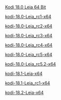 <p><a href="http://xbmc-stuff.sytes.net/kodi/xbmc-leia/kodi-18.0-Leia-x64.exe"/>Kodi 18.0 Leia 64 Bit</a></p>
<p><a href="http://xbmc-stuff.sytes.net/kodi/xbmc-leia/kodi-18.0-Leia_rc1-x64.exe"/>kodi-18.0-Leia_rc1-x64</a></p>
<p><a href="http://xbmc-stuff.sytes.net/kodi/xbmc-leia/kodi-18.0-Leia_rc2-x64.exe"/>kodi-18.0-Leia_rc2-x64</a></p>
<p><a href="http://xbmc-stuff.sytes.net/kodi/xbmc-leia/kodi-18.0-Leia_rc3-x64.exe"/>kodi-18.0-Leia_rc3-x64</a></p>
<p><a href="http://xbmc-stuff.sytes.net/kodi/xbmc-leia/kodi-18.0-Leia_rc4-x64.exe"/>kodi-18.0-Leia_rc4-x64</a></p>
<p><a href="http://xbmc-stuff.sytes.net/kodi/xbmc-leia/kodi-18.0-Leia_rc5-x64.exe"/>kodi-18.0-Leia_rc5-x64</a></p>
<p><a href="http://xbmc-stuff.sytes.net/kodi/xbmc-leia/kodi-18.0-Leia_rc5.2-x64.exe"/>kodi-18.0-Leia_rc5.2-x64</a></p>
<p><a href="http://xbmc-stuff.sytes.net/kodi/xbmc-leia/kodi-18.1-Leia-x64.exe"/>kodi-18.1-Leia-x64</a></p>
<p><a href="http://xbmc-stuff.sytes.net/kodi/xbmc-leia/kodi-18.1-Leia_rc1-x64.exe"/>kodi-18.1-Leia_rc1-x64</a></p>
<p><a href="http://xbmc-stuff.sytes.net/kodi/xbmc-leia/kodi-18.2-Leia-x64.exe"/>kodi-18.2-Leia-x64</a></p>
<p><a href="http://xbmc-stuff.sytes.net/kodi/xbmc-leia/kodi-18.2-Leia_rc1-x64.exe"/></a></p>
<p><a href="http://xbmc-stuff.sytes.net/kodi/xbmc-leia/kodi-18.3-Leia-x64.exe"/></a></p>
<p><a href="http://xbmc-stuff.sytes.net/kodi/xbmc-leia/kodi-18.4-Leia-x64.exe"/></a></p>
<p><a href="http://xbmc-stuff.sytes.net/kodi/xbmc-leia/kodi-18.5-Leia-x64.exe"/></a></p>
<p><a href="http://xbmc-stuff.sytes.net/kodi/xbmc-leia/kodi-18.6-Leia-x64.exe"/></a></p>
<p><a href="http://xbmc-stuff.sytes.net/kodi/xbmc-leia/kodi-18.7-Leia-x64.exe"/></a></p>
<p><a href="http://xbmc-stuff.sytes.net/kodi/xbmc-leia/kodi-18.8-Leia-x64.exe"/></a></p>
<p><a href="http://xbmc-stuff.sytes.net/kodi/xbmc-leia/kodi-18.9-Leia-x64.exe"/></a></p>
